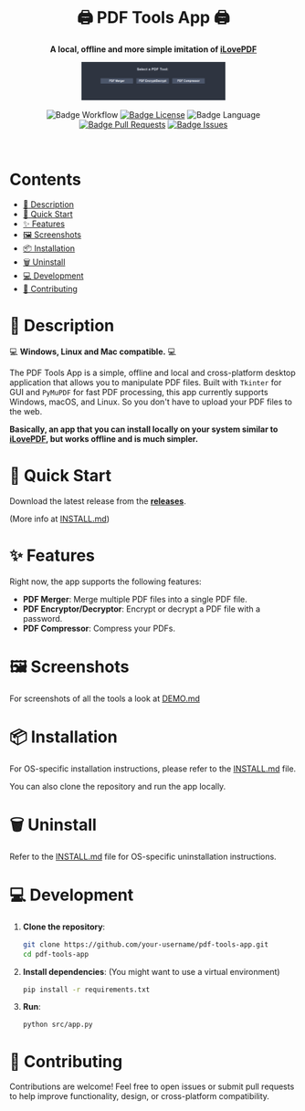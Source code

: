 <div align = center>

# 🖨️ PDF Tools App 🖨️

**A local, offline and more simple imitation of [iLovePDF](https://www.ilovepdf.com/)**

<p align="center">
  <img src="./media/app.png" alt="App Demo" width="50%">
</p>

![Badge Workflow]
[![Badge License]][License]
![Badge Language]
[![Badge Pull Requests]][Pull Requests]
[![Badge Issues]][Issues]

<br>

</div>

# Contents

- [📖 Description](#-description)
- [🚀 Quick Start](#-quick-start)
- [✨ Features](#-features)
- [🖼️ Screenshots](#%EF%B8%8F-screenshots)
- [📦 Installation](#-installation)
- [🗑️ Uninstall](#%EF%B8%8F-uninstall)
- [💻 Development](#-development)
- [👥 Contributing](#-contributing)

# 📖 Description

💻 **Windows, Linux and Mac compatible.** 💻

The PDF Tools App is a simple, offline and local and cross-platform desktop application that allows you to manipulate PDF files. Built with `Tkinter` for GUI and `PyMuPDF` for fast PDF processing, this app currently supports Windows, macOS, and Linux. So you don't have to upload your PDF files to the web.

**Basically, an app that you can install locally on your system similar to [iLovePDF](https://www.ilovepdf.com/), but works offline and is much simpler.**

# 🚀 Quick Start

Download the latest release from the [**releases**](https://github.com/P-ict0/pdf-tools-app/releases).

(More info at [INSTALL.md](./INSTALL.md))

# ✨ Features

Right now, the app supports the following features:

- **PDF Merger**: Merge multiple PDF files into a single PDF file.
- **PDF Encryptor/Decryptor**: Encrypt or decrypt a PDF file with a password.
- **PDF Compressor**: Compress your PDFs.

# 🖼️ Screenshots

For screenshots of all the tools a look at [DEMO.md](./DEMO.md)

# 📦 Installation

For OS-specific installation instructions, please refer to the [INSTALL.md](./INSTALL.md) file.

You can also clone the repository and run the app locally.

# 🗑️ Uninstall

Refer to the [INSTALL.md](./INSTALL.md) file for OS-specific uninstallation instructions.

# 💻 Development

1. **Clone the repository**:

   ```bash
   git clone https://github.com/your-username/pdf-tools-app.git
   cd pdf-tools-app
   ```

2. **Install dependencies**: (You might want to use a virtual environment)

   ```bash
   pip install -r requirements.txt
   ```

3. **Run**:
   ```bash
   python src/app.py
   ```

# 👥 Contributing

Contributions are welcome! Feel free to open issues or submit pull requests to help improve functionality, design, or cross-platform compatibility.

<!----------------------------------------------------------------------------->

[Pull Requests]: https://github.com/P-ict0/pdf-tools-app/pulls
[Issues]: https://github.com/P-ict0/pdf-tools-app/issues
[License]: LICENSE

<!----------------------------------{ Badges }--------------------------------->

[Badge Workflow]: https://github.com/P-ict0/pdf-tools-app/actions/workflows/build.yml/badge.svg
[Badge Issues]: https://img.shields.io/github/issues/P-ict0/pdf-tools-app
[Badge Pull Requests]: https://img.shields.io/github/issues-pr/P-ict0/pdf-tools-app
[Badge Language]: https://img.shields.io/github/languages/top/P-ict0/pdf-tools-app
[Badge License]: https://img.shields.io/github/license/P-ict0/pdf-tools-app
[Badge Lines]: https://img.shields.io/tokei/lines/github/P-ict0/pdf-tools-app

